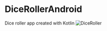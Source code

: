 # DiceRollerAndroid
Dice roller app created with Kotlin 
![DiceRoller](https://user-images.githubusercontent.com/105887606/174443185-19269193-7e70-4bc8-990c-22bb5a11fa06.gif)

